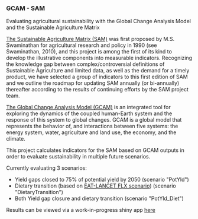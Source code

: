 ### GCAM - SAM ###
  Evaluating agricultural sustainability with the Global Change Analysis Model and the Sustainable Agriculture Matrix

[The Sustainable Agriculture Matrix (SAM)](https://research.al.umces.edu/sam/) was first proposed by M.S. Swaminathan for agricultural research and policy in 1990 (see Swaminathan, 2010), and this project is among the first of its kind to develop the illustrative components into measurable indicators. Recognizing the knowledge gap between complex/controversial definitions of Sustainable Agriculture and limited data, as well as the demand for a timely product, we have selected a group of indicators to this first edition of SAM and we outline the roadmap for updating SAM annually (or bi-annually) thereafter according to the results of continuing efforts by the SAM project team.

[The Global Change Analysis Model (GCAM)](http://www.globalchange.umd.edu/gcam/) is an integrated tool for exploring the dynamics of the coupled human-Earth system and the response of this system to global changes. GCAM is a global model that represents the behavior of, and interactions between five systems: the energy system, water, agriculture and land use, the economy, and the climate.

This project calculates indicators for the SAM based on GCAM outputs in order to evaluate sustainability in multiple future scenarios.


Currently evaluating 3 scenarios:
- Yield gaps closed to 75% of potential yield by 2050 (scenario "PotYld")
- Dietary transition (based on [EAT-LANCET FLX scenario](https://eatforum.org/eat-lancet-commission/)) (scenario "DietaryTransition")
- Both Yield gap closure and dietary transition (scenario "PotYld_Diet")

Results can be viewed via a work-in-progress shiny app [here](https://mollenburger.shinyapps.io/SAM-matrix/)
